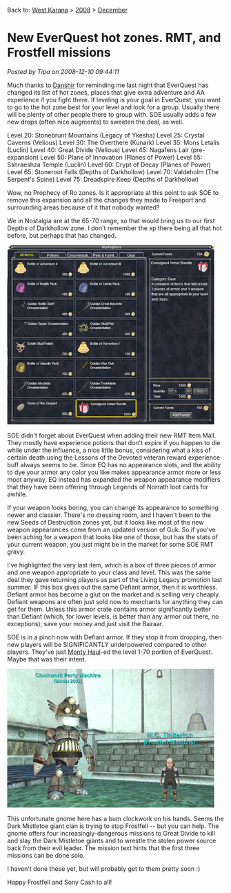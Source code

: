 Back to: [West Karana](/posts/westkarana.md) > [2008](/posts/2008/westkarana.md) > [December](./westkarana.md)
# New EverQuest hot zones. RMT, and Frostfell missions

*Posted by Tipa on 2008-12-10 09:44:11*

Much thanks to [Danshir](http://themmoexperience.blogspot.com/) for reminding me last night that EverQuest has changed its list of hot zones, places that give extra adventure and AA experience if you fight there. If leveling is your goal in EverQuest, you want to go to the hot zone best for your level and look for a group. Usually there will be plenty of other people there to group with. SOE usually adds a few new drops (often nice augments) to sweeten the deal, as well.

Level 20: Stonebrunt Mountains (Legacy of Ykesha)
Level 25: Crystal Caverns (Velious)
Level 30: The Overthere (Kunark)
Level 35: Mons Letalis (Luclin)
Level 40: Great Divide (Velious)
Level 45: Nagafens Lair (pre-expansion)
Level 50: Plane of Innovation (Planes of Power)
Level 55: Sshraeshza Temple (Luclin)
Level 60: Crypt of Decay (Planes of Power)
Level 65: Stoneroot Falls (Depths of Darkhollow)
Level 70: Valdeholm (The Serpent's Spine)
Level 75: Dreadspire Keep (Depths of Darkhollow)

Wow, no Prophecy of Ro zones. Is it appropriate at this point to ask SOE to remove this expansion and all the changes they made to Freeport and surrounding areas because of it that nobody wanted?

We in Nostalgia are at the 65-70 range, so that would bring us to our first Depths of Darkhollow zone. I don't remember the xp there being all that hot before, but perhaps that has changed.

![](../../../uploads/2008/12/eqgame-2008-12-10-08-05-08-12.jpg "eqgame-2008-12-10-08-05-08-12")

SOE didn't forget about EverQuest when adding their new RMT Item Mall. They mostly have experience potions that don't expire if you happen to die while under the influence, a nice little bonus, considering what a kiss of certain death using the Lessons of the Devoted veteran reward experience buff always seems to be. Since EQ has no appearance slots, and the ability to dye your armor any color you like makes appearance armor more or less moot anyway, EQ instead has expanded the weapon appearance modifiers that they have been offering through Legends of Norrath loot cards for awhile.

If your weapon looks boring, you can change its appearance to something newer and classier. There's no dressing room, and I haven't been to the new Seeds of Destruction zones yet, but it looks like most of the new weapon appearances come from an updated version of Guk. So if you've been aching for a weapon that looks like one of those, but has the stats of your current weapon, you just might be in the market for some SOE RMT gravy.

I've highlighted the very last item, which is a box of three pieces of armor and one weapon appropriate to your class and level. This was the same deal they gave returning players as part of the Living Legacy promotion last summer. IF this box gives out the same Defiant armor, then it is worthless. Defiant armor has become a glut on the market and is selling very cheaply. Defiant weapons are often just sold now to merchants for anything they can get for them. Unless this armor crate contains armor significantly better than Defiant (which, for lower levels, is better than any armor out there, no exceptions), save your money and just visit the Bazaar.

SOE is in a pinch now with Defiant armor. If they stop it from dropping, then new players will be SIGNIFICANTLY underpowered compared to other players. They've just [Monty Haul](http://www.urbandictionary.com/define.php?term=monty%20haul)-ed the level 1-70 portion of EverQuest. Maybe that was their intent.

![](../../../uploads/2008/12/eqgame-2008-12-10-08-17-17-24.jpg "eqgame-2008-12-10-08-17-17-24")

This unfortunate gnome here has a bum clockwork on his hands. Seems the Dark Mistletoe giant clan is trying to stop Frostfell -- but you can help. The gnome offers four increasingly-dangerous missions to Great Divide to kill and slay the Dark Mistletoe giants and to wrestle the stolen power source back from their evil leader. The mission text hints that the first three missions can be done solo.

I haven't done these yet, but will probably get to them pretty soon :)

Happy Frostfell and Sony Cash to all!

